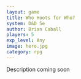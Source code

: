```yaml
---
layout: game
title: Who Hoots for Who?
system: D&D 5e
author: Brian Caball
players: 5
exp_level: Any
image: hero.jpg
category: rpg
---
```


Description coming soon
